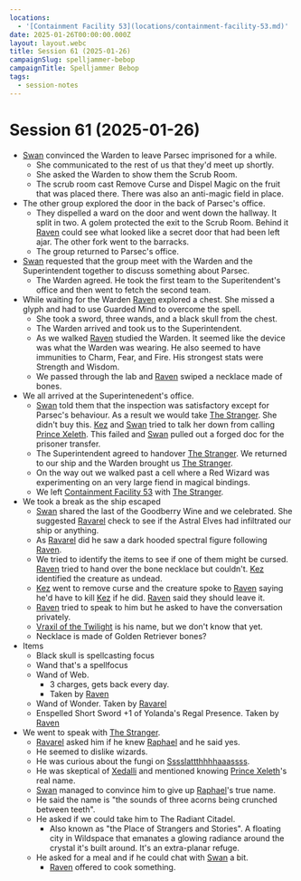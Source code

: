 ```yaml
---
locations:
  - '[Containment Facility 53](locations/containment-facility-53.md)'
date: 2025-01-26T00:00:00.000Z
layout: layout.webc
title: Session 61 (2025-01-26)
campaignSlug: spelljammer-bebop
campaignTitle: Spelljammer Bebop
tags:
  - session-notes
---
```

# Session 61 (2025-01-26)

- [Swan](pcs/swan.md) convinced the Warden to leave Parsec imprisoned for a while.
	- She communicated to the rest of us that they'd meet up shortly.
	- She asked the Warden to show them the Scrub Room.
	- The scrub room cast Remove Curse and Dispel Magic on the fruit that was placed there. There was also an anti-magic field in place.
- The other group explored the door in the back of Parsec's office.
	- They dispelled a ward on the door and went down the hallway. It split in two. A golem protected the exit to the Scrub Room. Behind it [Raven](pcs/raven.md) could see what looked like a secret door that had been left ajar. The other fork went to the barracks.
	- The group returned to Parsec's office.
- [Swan](pcs/swan.md) requested that the group meet with the Warden and the Superintendent together to discuss something about Parsec.
	- The Warden agreed. He took the first team to the Superitendent's office and then went to fetch the second team.
- While waiting for the Warden [Raven](pcs/raven.md) explored a chest. She missed a glyph and had to use Guarded Mind to overcome the spell.
	- She took a sword, three wands, and a black skull from the chest.
	- The Warden arrived and took us to the Superintendent.
	- As we walked [Raven](pcs/raven.md) studied the Warden. It seemed like the device was what the Warden was wearing. He also seemed to have immunities to Charm, Fear, and Fire. His strongest stats were Strength and Wisdom.
	- We passed through the lab and [Raven](pcs/raven.md) swiped a necklace made of bones.
- We all arrived at the Superintenedent's office.
	- [Swan](pcs/swan.md) told them that the inspection was satisfactory except for Parsec's behaviour. As a result we would take [The Stranger](npcs/the-stranger.md). She didn't buy this. [Kez](pcs/kez-bardaux.md) and [Swan](pcs/swan.md) tried to talk her down from calling [Prince Xeleth](npcs/prince-xeleth.md). This failed and [Swan](pcs/swan.md) pulled out a forged doc for the prisoner transfer.
	- The Superintendent agreed to handover [The Stranger](npcs/the-stranger.md). We returned to our ship and the Warden brought us [The Stranger](npcs/the-stranger.md).
	- On the way out we walked past a cell where a Red Wizard was experimenting on an very large fiend in magical bindings.
	- We left [Containment Facility 53](locations/containment-facility-53.md) with [The Stranger](npcs/the-stranger.md).
- We took a break as the ship escaped
	- [Swan](pcs/swan.md) shared the last of the Goodberry Wine and we celebrated. She suggested [Ravarel](pcs/ravarel-deshent.md) check to see if the Astral Elves had infiltrated our ship or anything.
	- As [Ravarel](pcs/ravarel-deshent.md) did he saw a dark hooded spectral figure following [Raven](pcs/raven.md).
	- We tried to identify the items to see if one of them might be cursed. [Raven](pcs/raven.md) tried to hand over the bone necklace but couldn't. [Kez](pcs/kez-bardaux.md) identified the creature as undead.
	- [Kez](pcs/kez-bardaux.md) went to remove curse and the creature spoke to [Raven](pcs/raven.md) saying he'd have to kill [Kez](pcs/kez-bardaux.md) if he did. [Raven](pcs/raven.md) said they should leave it.
	- [Raven](pcs/raven.md) tried to speak to him but he asked to have the conversation privately.
	- [Vraxil of the Twilight](npcs/vraxil-of-the-twilight.md) is his name, but we don't know that yet.
	- Necklace is made of Golden Retriever bones?
- Items
	- Black skull is spellcasting focus
	- Wand that's a spellfocus
	- Wand of Web.
		- 3 charges, gets back every day.
		- Taken by [Raven](pcs/raven.md)
	- Wand of Wonder. Taken by [Ravarel](pcs/ravarel-deshent.md)
	- Enspelled Short Sword +1 of Yolanda's Regal Presence. Taken by [Raven](pcs/raven.md)
- We went to speak with [The Stranger](npcs/the-stranger.md).
	- [Ravarel](pcs/ravarel-deshent.md) asked him if he knew [Raphael](npcs/raphael.md) and he said yes.
	- He seemed to dislike wizards.
	- He was curious about the fungi on [Sssslattthhhhaaassss](pcs/sssslattthhhhaaassss.md).
	- He was skeptical of [Xedalli](npcs/princess-xedalli.md) and mentioned knowing [Prince Xeleth](npcs/prince-xeleth.md)'s real name.
	- [Swan](pcs/swan.md) managed to convince him to give up [Raphael](npcs/raphael.md)'s true name.
	- He said the name is "the sounds of three acorns being crunched between teeth".
	- He asked if we could take him to The Radiant Citadel.
		- Also known as "the Place of Strangers and Stories". A floating city in Wildspace that emanates a glowing radiance around the crystal it's built around. It's an extra-planar refuge.
	- He asked for a meal and if he could chat with [Swan](pcs/swan.md) a bit.
		- [Raven](pcs/raven.md) offered to cook something.
